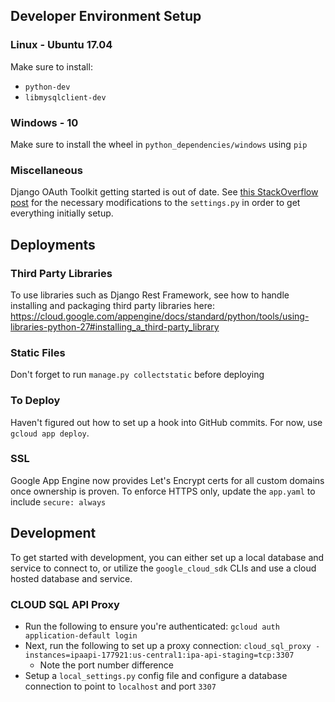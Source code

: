 ## Developer Environment Setup

### Linux - Ubuntu 17.04

Make sure to install:

  * `python-dev`
  * `libmysqlclient-dev`
  
### Windows - 10

Make sure to install the wheel in `python_dependencies/windows` using `pip`

### Miscellaneous

Django OAuth Toolkit getting started is out of date. See [this StackOverflow post](https://stackoverflow.com/a/45029747/1783650) for the necessary modifications to the `settings.py` in order to get everything initially setup.

## Deployments

### Third Party Libraries

To use libraries such as Django Rest Framework, see how to handle installing and packaging third party libraries here: https://cloud.google.com/appengine/docs/standard/python/tools/using-libraries-python-27#installing_a_third-party_library

### Static Files

Don't forget to run `manage.py collectstatic` before deploying

### To Deploy

Haven't figured out how to set up a hook into GitHub commits. For now, use `gcloud app deploy`.

### SSL

Google App Engine now provides Let's Encrypt certs for all custom domains once ownership is proven. To enforce HTTPS only, update the `app.yaml` to include `secure: always`

## Development

To get started with development, you can either set up a local database and service to connect to, or utilize the `google_cloud_sdk` CLIs and use a cloud hosted database and service.

### CLOUD SQL API Proxy

* Run the following to ensure you're authenticated:
     `gcloud auth application-default login`
* Next, run the following to set up a proxy connection: `cloud_sql_proxy -instances=ipaapi-177921:us-central1:ipa-api-staging=tcp:3307`
    * Note the port number difference
* Setup a `local_settings.py` config file and configure a database connection to point to `localhost` and port `3307`   